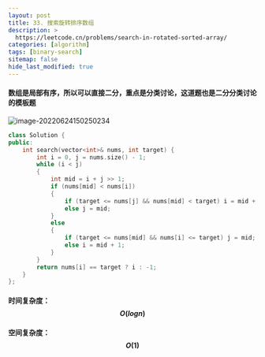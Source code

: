 ```yaml
---
layout: post
title: 33. 搜索旋转排序数组
description: >
  https://leetcode.cn/problems/search-in-rotated-sorted-array/
categories: [algorithm]
tags: [binary-search]
sitemap: false
hide_last_modified: true
---
```


#### 数组是局部有序，所以可以直接二分，重点是分类讨论，这道题也是二分分类讨论的模板题

![image-20220624150250234](C:\Users\77137\AppData\Roaming\Typora\typora-user-images\image-20220624150250234.png)

```c++
class Solution {
public:
    int search(vector<int>& nums, int target) {
        int i = 0, j = nums.size() - 1;
        while (i < j)
        {
            int mid = i + j >> 1;
            if (nums[mid] < nums[i])
            {
                if (target <= nums[j] && nums[mid] < target) i = mid + 1;
                else j = mid; 
            }
            else
            {
                if (target <= nums[mid] && nums[i] <= target) j = mid;
                else i = mid + 1;
            }
        }
        return nums[i] == target ? i : -1;
    }
};
```

#### 时间复杂度：$$ O(logn) $$ 

#### 空间复杂度：$$ O(1) $$